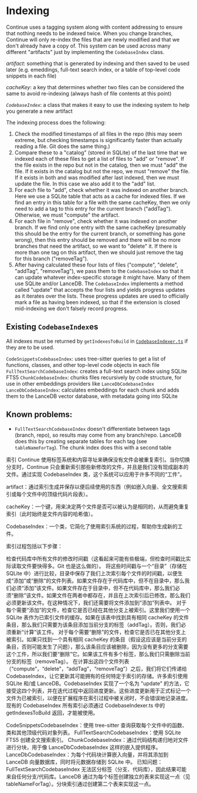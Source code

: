# Indexing

Continue uses a tagging system along with content addressing to ensure that nothing needs to be indexed twice. When you change branches, Continue will only re-index the files that are newly modified and that we don't already have a copy of. This system can be used across many different "artifacts" just by implementing the `CodebaseIndex` class.

_artifact_: something that is generated by indexing and then saved to be used later (e.g. emeddings, full-text search index, or a table of top-level code snippets in each file)

_cacheKey_: a key that determines whether two files can be considered the same to avoid re-indexing (always hash of file contents at this point)

_`CodebaseIndex`_: a class that makes it easy to use the indexing system to help you generate a new artifact

The indexing process does the following:

1. Check the modified timestamps of all files in the repo (this may seem extreme, but checking timestamps is significantly faster than actually reading a file. Git does the same thing.)
2. Compare these to a "catalog" (stored in SQLite) of the last time that we indexed each of these files to get a list of files to "add" or "remove". If the file exists in the repo but not in the catalog, then we must "add" the file. If it exists in the catalog but not the repo, we must "remove" the file. If it exists in both and was modified after last indexed, then we must update the file. In this case we also add it to the "add" list.
3. For each file to "add", check whether it was indexed on another branch. Here we use a SQLite table that acts as a cache for indexed files. If we find an entry in this table for a file with the same cacheKey, then we only need to add a tag to this entry for the current branch ("addTag"). Otherwise, we must "compute" the artifact.
4. For each file in "remove", check whether it was indexed on another branch. If we find only one entry with the same cacheKey (presumably this should be the entry for the current branch, or something has gone wrong), then this entry should be removed and there will be no more branches that need the artifact, so we want to "delete" it. If there is more than one tag on this artifact, then we should just remove the tag for this branch ("removeTag").
5. After having calculated these four lists of files ("compute", "delete", "addTag", "removeTag"), we pass them to the `CodebaseIndex` so that it can update whatever index-specific storage it might have. Many of them use SQLite and/or LanceDB. The `CodebaseIndex` implements a method called "update" that accepts the four lists and yields progress updates as it iterates over the lists. These progress updates are used to officially mark a file as having been indexed, so that if the extension is closed mid-indexing we don't falsely record progress.

## Existing `CodebaseIndex`es

All indexes must be returned by `getIndexesToBuild` in [`CodebaseIndexer.ts`](./CodebaseIndexer.ts) if they are to be used.

`CodeSnippetsCodebaseIndex`: uses tree-sitter queries to get a list of functions, classes, and other top-level code objects in each file
`FullTextSearchCodebaseIndex`: creates a full-text search index using SQLite FTS5
`ChunkCodebaseIndex`: chunks files recursively by code structure, for use in other embeddings providers like `LanceDbCodebaseIndex`
`LanceDbCodebaseIndex`: calculates embeddings for each chunk and adds them to the LanceDB vector database, with metadata going into SQLite

## Known problems:

- `FullTextSearchCodebaseIndex` doesn't differentiate between tags (branch, repo), so results may come from any branch/repo. LanceDB does this by creating separate tables for each tag (see `tableNameForTag`). The chunk index does this with a second table

索引
Continue 使用标签系统和内容寻址来确保没有文件会被重复索引。当你切换分支时，Continue 只会重新索引那些新修改的文件，并且是我们没有现成副本的文件。通过实现 CodebaseIndex 类，这个系统可以应用于许多不同的“工件”。

artifact：通过索引生成并保存以便后续使用的东西（例如嵌入向量、全文搜索索引或每个文件中的顶级代码片段表）。

cacheKey：一个键，用来决定两个文件是否可以被认为是相同的，从而避免重复索引（此时始终是文件内容的哈希值）。

CodebaseIndex：一个类，它简化了使用索引系统的过程，帮助你生成新的工件。

索引过程包括以下步骤：

检查代码库中所有文件的修改时间戳（这看起来可能有些极端，但检查时间戳比实际读取文件要快得多。Git 也是这么做的）。
将这些时间戳与一个“目录”（存储在 SQLite 中）进行比较，目录中保存了我们上次索引每个文件的时间戳，以便生成“添加”或“删除”的文件列表。如果文件存在于代码库中，但不在目录中，那么我们必须“添加”该文件。如果文件存在于目录中，但不在代码库中，那么我们必须“删除”该文件。如果文件在两者中都存在，并且在上次索引后已修改，那么我们必须更新该文件。在这种情况下，我们还需要将文件添加到“添加”列表中。
对于每个需要“添加”的文件，检查它是否已经在其他分支上被索引。这里我们使用一个 SQLite 表作为已索引文件的缓存。如果在该表中找到具有相同 cacheKey 的文件条目，那么我们只需要为该条目添加当前分支的标签（addTag）。否则，我们必须重新“计算”该工件。
对于每个需要“删除”的文件，检查它是否已在其他分支上被索引。如果只找到一个具有相同 cacheKey 的条目（假设这应该是当前分支的条目，否则可能发生了问题），那么该条目应该被删除，因为没有更多的分支需要这个工件，所以我们要“删除”它。如果该工件有多个标签，那么我们只需删除当前分支的标签（removeTag）。
在计算出这四个文件列表（“compute”，“delete”，“addTag”，“removeTag”）之后，我们将它们传递给 CodebaseIndex，让它更新其可能拥有的任何特定于索引的存储。许多索引使用 SQLite 和/或 LanceDB。CodebaseIndex 实现了一个名为 "update" 的方法，它接受这四个列表，并在迭代过程中返回进度更新。这些进度更新用于正式标记一个文件为已被索引，以便在扩展程序在索引过程中被关闭时，不会错误地记录进度。
现有的 CodebaseIndex
所有索引必须通过 CodebaseIndexer.ts 中的 getIndexesToBuild 返回，才能被使用。

CodeSnippetsCodebaseIndex：使用 tree-sitter 查询获取每个文件中的函数、类和其他顶级代码对象列表。
FullTextSearchCodebaseIndex：使用 SQLite FTS5 创建全文搜索索引。
ChunkCodebaseIndex：通过代码结构递归地对文件进行分块，用于像 LanceDbCodebaseIndex 这样的嵌入提供程序。
LanceDbCodebaseIndex：为每个代码块计算嵌入向量，并将其添加到 LanceDB 向量数据库，同时将元数据存储到 SQLite 中。
已知问题：
FullTextSearchCodebaseIndex 无法区分标签（分支、代码库），因此结果可能来自任何分支/代码库。LanceDB 通过为每个标签创建独立的表来实现这一点（见 tableNameForTag）。分块索引通过创建第二个表来实现这一点。